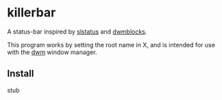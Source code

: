 # killerbar

A status-bar inspired by [slstatus](suckless.org) and [dwmblocks](github.com/torrinfail/dwmblocks).

This program works by setting the root name in X, and is intended for use with the [dwm](suckless.org/dwm) window manager.

## Install
stub
